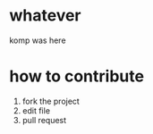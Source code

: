 whatever
========
komp was here


how to contribute
========
1. fork the project
2. edit file
3. pull request
